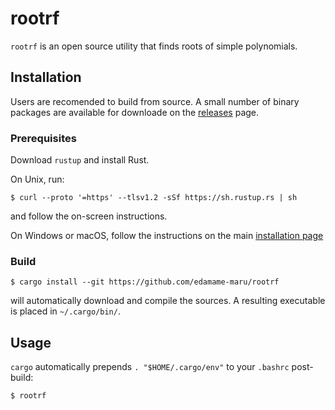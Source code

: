 # rootrf
`rootrf` is an open source utility that finds roots of simple polynomials.

## Installation
Users are recomended to build from source. A small number of binary packages are available for downloade on the [releases](https://github.com/edamame-maru/rootrf/releases) page. 

### Prerequisites
Download `rustup` and install Rust.

On Unix, run:
```
$ curl --proto '=https' --tlsv1.2 -sSf https://sh.rustup.rs | sh
```
and follow the on-screen instructions.

On Windows or macOS, follow the instructions on the main [installation page](https://www.rust-lang.org/tools/install)

### Build
```
$ cargo install --git https://github.com/edamame-maru/rootrf
```
will automatically download and compile the sources. A resulting executable is placed in `~/.cargo/bin/`. 

## Usage
`cargo` automatically prepends `. "$HOME/.cargo/env"` to your `.bashrc` post-build:
```
$ rootrf
```
